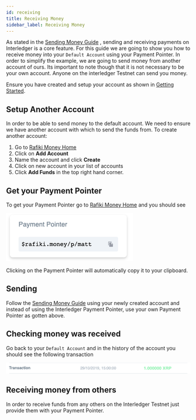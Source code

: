 ```yaml
---
id: receiving
title: Receiving Money
sidebar_label: Receiving Money
---
```


As stated in the [Sending Money Guide](sending.md) , sending and receiving payments on Interledger is a core feature. For this guide we are going to show
you how to receive money into your `Default Account` using your Payment Pointer. In order to simplify the example, we 
are going to send money from another account of ours. Its important to note though that it is not necessary to be your
own account. Anyone on the interledger Testnet can send you money.

Ensure you have created and setup your account as shown in [Getting Started](intro#get-started).

## Setup Another Account
In order to be able to send money to the default account. We need to ensure we have another account with which to send 
the funds from. To create another account:

1. Go to [Rafiki Money Home](https://rafiki.money)
2. Click on **Add Account** 
3. Name the account and click **Create**
4. Click on new account in your list of accounts
5. Click **Add Funds** in the top right hand corner.

## Get your Payment Pointer
To get your Payment Pointer go to [Rafiki Money Home](https://rafiki.money) and you should see

![payment-pointer](assets/payment_pointer.png)

Clicking on the Payment Pointer will automatically copy it to your clipboard.

## Sending
Follow the [Sending Money Guide](sending.md) using your newly created account and instead of using the Interledger 
Payment Pointer, use your own Payment Pointer as gotten above. 

## Checking money was received
Go back to your `Default Account` and in the history of the account you should see the following transaction

![send-transaction](assets/receive_transaction.png)

## Receiving money from others

In order to receive funds from any others on the Interledger Testnet just provide them with your Payment Pointer.
